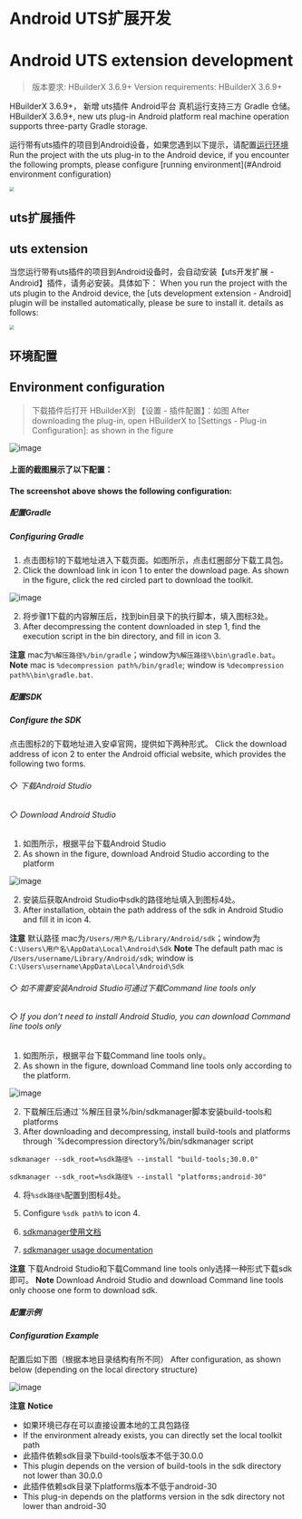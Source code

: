 # Android UTS扩展开发
# Android UTS extension development

> 版本要求: HBuilderX 3.6.9+
> Version requirements: HBuilderX 3.6.9+

HBuilderX 3.6.9+， 新增 uts插件 Android平台 真机运行支持三方 Gradle 仓储。
HBuilderX 3.6.9+, new uts plug-in Android platform real machine operation supports three-party Gradle storage.

运行带有uts插件的项目到Android设备，如果您遇到以下提示，请配置[运行环境](#Android环境配置)
Run the project with the uts plug-in to the Android device, if you encounter the following prompts, please configure [running environment](#Android environment configuration)

<img src="https://web-assets.dcloud.net.cn/unidoc/zh/20221111173829.jpg" style="zoom: 50%;" />

## uts扩展插件
## uts extension

当您运行带有uts插件的项目到Android设备时，会自动安装【uts开发扩展 - Android】插件，请务必安装。具体如下：
When you run the project with the uts plugin to the Android device, the [uts development extension - Android] plugin will be installed automatically, please be sure to install it. details as follows:

<img src="https://web-assets.dcloud.net.cn/unidoc/zh/20221111171012.jpg" style="zoom: 50%" />

## 环境配置
## Environment configuration
> 下载插件后打开 HBuilderX到 【设置 - 插件配置】：如图
> After downloading the plug-in, open HBuilderX to [Settings - Plug-in Configuration]: as shown in the figure

![image](https://web-assets.dcloud.net.cn/unidoc/zh/%E9%85%8D%E7%BD%AE.png)

#### 上面的截图展示了以下配置：
#### The screenshot above shows the following configuration:

##### 配置Gradle
##### Configuring Gradle

1. 点击图标1的下载地址进入下载页面。如图所示，点击红圈部分下载工具包。
1. Click the download link in icon 1 to enter the download page. As shown in the figure, click the red circled part to download the toolkit.

 ![image](https://web-assets.dcloud.net.cn/unidoc/zh/gradle.png)
 
2. 将步骤1下载的内容解压后，找到bin目录下的执行脚本，填入图标3处。
2. After decompressing the content downloaded in step 1, find the execution script in the bin directory, and fill in icon 3.

**注意** mac为`%解压路径%/bin/gradle`；window为`%解压路径%\bin\gradle.bat`。
**Note** mac is `%decompression path%/bin/gradle`; window is `%decompression path%\bin\gradle.bat`.

##### 配置SDK
##### Configure the SDK

点击图标2的下载地址进入安卓官网，提供如下两种形式。
Click the download address of icon 2 to enter the Android official website, which provides the following two forms.

###### ◇ 下载Android Studio
###### ◇ Download Android Studio
1. 如图所示，根据平台下载Android Studio
1. As shown in the figure, download Android Studio according to the platform

![image](https://web-assets.dcloud.net.cn/unidoc/zh/sdk-2.png)

2. 安装后获取Android Studio中sdk的路径地址填入到图标4处。
2. After installation, obtain the path address of the sdk in Android Studio and fill it in icon 4.

**注意** 默认路径 mac为`/Users/用户名/Library/Android/sdk`；window为`C:\Users\用户名\AppData\Local\Android\Sdk`
**Note** The default path mac is `/Users/username/Library/Android/sdk`; window is `C:\Users\username\AppData\Local\Android\Sdk`

###### ◇ 如不需要安装Android Studio可通过下载Command line tools only
###### ◇ If you don’t need to install Android Studio, you can download Command line tools only
1. 如图所示，根据平台下载Command line tools only。
1. As shown in the figure, download Command line tools only according to the platform.

![image](https://web-assets.dcloud.net.cn/unidoc/zh/sdk.png)
 
2. 下载解压后通过`%解压目录%/bin/sdkmanager脚本安装build-tools和platforms
2. After downloading and decompressing, install build-tools and platforms through `%decompression directory%/bin/sdkmanager script
```
sdkmanager --sdk_root=%sdk路径% --install "build-tools;30.0.0"

sdkmanager --sdk_root=%sdk路径% --install "platforms;android-30"
```

4. 将`%sdk路径%`配置到图标4处。
4. Configure `%sdk path%` to icon 4.

5. [sdkmanager使用文档](https://developer.android.google.cn/studio/command-line/sdkmanager)
5. [sdkmanager usage documentation](https://developer.android.google.cn/studio/command-line/sdkmanager)

**注意** 下载Android Studio和下载Command line tools only选择一种形式下载sdk即可。
**Note** Download Android Studio and download Command line tools only choose one form to download sdk.

##### 配置示例
##### Configuration Example
配置后如下图（根据本地目录结构有所不同）
After configuration, as shown below (depending on the local directory structure)

 ![image](https://web-assets.dcloud.net.cn/unidoc/zh/%E9%85%8D%E7%BD%AE%E5%AE%8C%E6%88%90.png)

**注意**
**Notice**

- 如果环境已存在可以直接设置本地的工具包路径
- If the environment already exists, you can directly set the local toolkit path
- 此插件依赖sdk目录下build-tools版本不低于30.0.0
- This plugin depends on the version of build-tools in the sdk directory not lower than 30.0.0
- 此插件依赖sdk目录下platforms版本不低于android-30
- This plug-in depends on the platforms version in the sdk directory not lower than android-30
